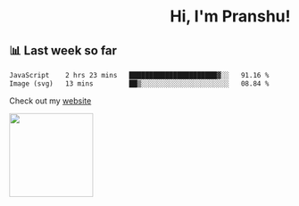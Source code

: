 <div align="right" >
   
   <H1>Hi, I'm Pranshu!</H1>

</div>

## 📊 Last week so far
<!--START_SECTION:waka-->

```txt
JavaScript    2 hrs 23 mins   ██████████████████████▓░░   91.16 %
Image (svg)   13 mins         ██▒░░░░░░░░░░░░░░░░░░░░░░   08.84 %
```

<!--END_SECTION:waka-->

Check out my [website](https://pranshu05.vercel.app)

<img align="left" width="150" src="https://user-images.githubusercontent.com/70943732/209951571-93b7afe5-f523-4683-b725-5d94b287e94e.png">

